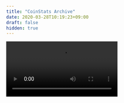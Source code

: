 ```yaml
---
title: "CoinStats Archive"
date: 2020-03-28T10:19:23+09:00
draft: false
hidden: true
---
```


<video controls="controls" width="auto" style="max-width: 100%;height: auto;">
  <source src="/blog/movies/coin-stats.mov">
</video>
